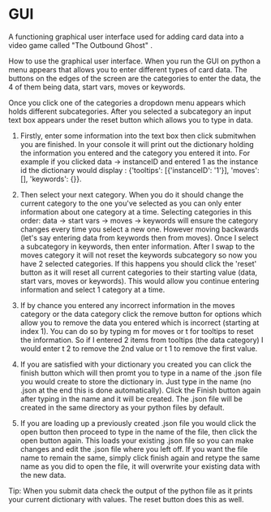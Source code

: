 # GUI
A functioning graphical user interface used for adding card data into a video game called "The Outbound Ghost" .

How to use the graphical user interface. When you run the GUI on python a menu appears that allows you to enter different types of card data.
The buttons on the edges of the screen are the categories to enter the data, the 4 of them being data, start vars, moves or keywords.

Once you click one of the categories a dropdown menu appears which holds different subcategories. After you selected a subcategory an input
text box appears under the reset button which allows you to type in data. 

1) Firstly, enter some information into the text box then click submitwhen you are finished. In your console it will print out the
   dictionary holding the information you entered and the category you entered it into.
    For example if you clicked data -> instanceID and entered 1 as the instance id the dictionary would display :
    {'tooltips': [{'instanceID': '1'}], 'moves': [], 'keywords': {}}.

2) Then select your next category. When you do it should change the current category to the one you've selected as you can only
   enter information about one category at a time. Selecting categories in this order: data -> start vars -> moves -> keywords
   will ensure the category changes every time you select a new one. However moving backwards (let's say entering data from
   keywords then from moves). Once I select a subcategory in keywords, then enter information. After I swap to the moves category
   it will not reset the keywords subcategory so now you have 2 selected categories. If this happens you should click the
   'reset' button as it will reset all current categories to their starting value (data, start vars, moves or keywords).
   This would allow you continue entering information and select 1 category at a time.

3) If by chance you entered any incorrect information in the moves category or the data category click the remove button for
   options which allow you to remove the data you entered which is incorrect (starting at index 1). You can do so
   by typing m for moves or t for tooltips to reset the information. So if I entered 2 items from tooltips (the data category)
   I would enter t 2 to remove the 2nd value or t 1 to remove the first value.

4) If you are satisfied with your dictionary you created you can click the finish button which will then promt you to type in
   a name of the .json file you would create to store the dictionary in. Just type in the name (no .json at the end this is done
   automatically). Click the Finish button again after typing in the name and it will be created. The .json file will be created
   in the same directory as your python files by default.

6) If you are loading up a previously created .json file you would click the open button then proceed to type in the name of the file,
   then click the open button again. This loads your existing .json file so you can make changes and edit the .json file where you left
   off. If you want the file name to remain the same, simply click finish again and retype the same name as you did to open the file,
   it will overwrite your existing data with the new data.

Tip: When you submit data check the output of the python file as it prints your current dictionary with values. The reset button does this as well.
